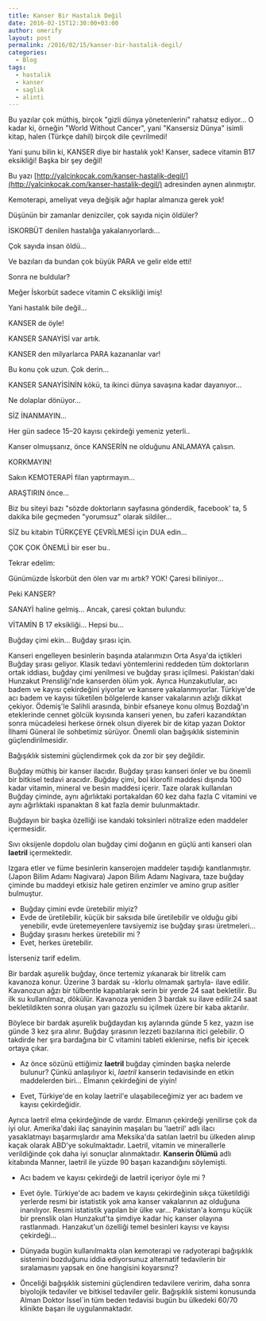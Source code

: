```yaml
---
title: Kanser Bir Hastalık Değil
date: 2016-02-15T12:30:00+03:00
author: omerify
layout: post
permalink: /2016/02/15/kanser-bir-hastalik-degil/
categories:
  - Blog
tags:
  - hastalik
  - kanser
  - saglik
  - alinti
---
```


Bu yazılar çok müthiş, birçok "gizli dünya yönetenlerini" rahatsız ediyor... O kadar ki, örneğin "World Without Cancer", yani "Kansersiz Dünya" isimli kitap, halen (Türkçe dahil) birçok dile çevrilmedi!

Yani şunu bilin ki, KANSER diye bir hastalık yok! Kanser, sadece vitamin B17 eksikliği! Başka bir şey değil!

Bu yazı [http://yalcinkocak.com/kanser-hastalik-degil/](http://yalcinkocak.com/kanser-hastalik-degil/) adresinden aynen alınmıştır.

Kemoterapi, ameliyat veya değişik ağır haplar almanıza gerek yok!

Düşünün bir zamanlar denizciler, çok sayıda niçin öldüler?

İSKORBÜT denilen hastalığa yakalanıyorlardı...

Çok sayıda insan öldü...

Ve bazıları da bundan çok büyük PARA ve gelir elde etti!

Sonra ne buldular?

Meğer İskorbüt sadece vitamin C eksikliği imiş!

Yani hastalık bile değil...

KANSER de öyle!

KANSER SANAYİSİ var artık.

KANSER den milyarlarca PARA kazananlar var!

Bu konu çok uzun. Çok derin...

KANSER SANAYİSİNİN kökü, ta ikinci dünya savaşına kadar dayanıyor...

Ne dolaplar dönüyor...

SİZ İNANMAYIN...

Her gün sadece 15–20 kayısı çekirdeği yemeniz yeterli..

Kanser olmuşsanız, önce KANSERİN ne olduğunu ANLAMAYA çalısın.

KORKMAYIN!

Sakın KEMOTERAPİ filan yaptırmayın...

ARAŞTIRIN önce...

Biz bu siteyi bazı "sözde doktorların sayfasına gönderdik, facebook' ta, 5 dakika bile geçmeden "yorumsuz" olarak sildiler...

SİZ bu kitabin TÜRKÇEYE ÇEVRİLMESİ için DUA edin...

ÇOK ÇOK ÖNEMLİ bir eser bu..

Tekrar edelim:

Günümüzde İskorbüt den ölen var mı artık? YOK! Çaresi biliniyor...

Peki KANSER?

SANAYİ haline gelmiş... Ancak, çaresi çoktan bulundu:

VİTAMİN B 17 eksikliği... Hepsi bu...

Buğday çimi ekin... Buğday şırası için.

Kanseri engelleyen besinlerin başında atalarımızın Orta Asya'da içtikleri Buğday şırası geliyor. Klasik tedavi yöntemlerini reddeden tüm doktorların ortak iddiası, buğday çimi yenilmesi ve buğday şırası içilmesi. Pakistan'daki Hunzakut Prensliği'nde kanserden ölüm yok. Ayrıca Hunzakutlular, acı badem ve kayısı çekirdeğini yiyorlar ve kansere yakalanmıyorlar. Türkiye'de acı badem ve kayısı tüketilen bölgelerde kanser vakalarının azlığı dikkat çekiyor. Ödemiş'le Salihli arasında, binbir efsaneye konu olmuş Bozdağ'ın eteklerinde cennet gölcük kıyısında kanseri yenen, bu zaferi kazandıktan sonra mücadelesi herkese örnek olsun diyerek bir de kitap yazan Doktor İlhami Güneral ile sohbetimiz sürüyor. Önemli olan bağışıklık sisteminin güçlendirilmesidir.

Bağışıklık sistemini güçlendirmek çok da zor bir şey değildir.

Buğday müthiş bir kanser ilacıdır. Buğday şırası kanseri önler ve bu önemli bir bitkisel tedavi aracıdır. Buğday çimi, bol klorofil maddesi dışında 100 kadar vitamin, mineral ve besin maddesi içerir. Taze olarak kullanılan Buğday çiminde, aynı ağırlıktaki portakaldan 60 kez daha fazla C vitamini ve aynı ağırlıktaki ıspanaktan 8 kat fazla demir bulunmaktadır.

Buğdayın bir başka özelliği ise kandaki toksinleri nötralize eden maddeler içermesidir.

Sıvı oksijenle dopdolu olan buğday çimi doğanın en güçlü anti kanseri olan __laetril__ içermektedir.

Izgara etler ve füme besinlerin kanserojen maddeler taşıdığı kanıtlanmıştır. (Japon Bilim Adamı Nagivara) Japon Bilim Adamı Nagivara, taze buğday çiminde bu maddeyi etkisiz hale getiren enzimler ve amino grup asitler bulmuştur.

- Buğday çimini evde üretebilir miyiz?
- Evde de üretilebilir, küçük bir saksıda bile üretilebilir ve olduğu gibi yenebilir, evde üretemeyenlere tavsiyemiz ise buğday şırası üretmeleri...
- Buğday şırasını herkes üretebilir mi ?
- Evet, herkes üretebilir.

İsterseniz tarif edelim.

Bir bardak aşurelik buğday, önce tertemiz yıkanarak bir litrelik cam kavanoza konur. Üzerine 3 bardak su -klorlu olmamak şartıyla- ilave edilir. Kavanozun ağzı bir tülbentle kapatılarak serin bir yerde 24 saat bekletilir. Bu ilk su kullanılmaz, dökülür. Kavanoza yeniden 3 bardak su ilave edilir.24 saat bekletildikten sonra oluşan yarı gazozlu su içilmek üzere bir kaba aktarılır.

Böylece bir bardak aşurelik buğdaydan kış aylarında günde 5 kez, yazın ise günde 3 kez şıra alınır. Buğday şırasının lezzeti bazılarına itici gelebilir. O takdirde her şıra bardağına bir C vitamini tableti eklenirse, nefis bir içecek ortaya çıkar.

- Az önce sözünü ettiğimiz __laetril__ buğday çiminden başka nelerde bulunur? Çünkü anlaşılıyor ki, _laetril_ kanserin tedavisinde en etkin maddelerden biri... Elmanın çekirdeğini de yiyin!

- Evet, Türkiye'de en kolay laetril'e ulaşabileceğimiz yer acı badem ve kayısı çekirdeğidir.

Ayrıca laetril elma çekirdeğinde de vardır. Elmanın çekirdeği yenilirse çok da iyi olur. Amerika'daki ilaç sanayinin maşaları bu 'laetril' adlı ilacı yasaklatmayı başarmışlardır ama Meksika'da satılan laetril bu ülkeden alınıp kaçak olarak ABD'ye sokulmaktadır. Laetril, vitamin ve minerallerle verildiğinde çok daha iyi sonuçlar alınmaktadır. __Kanserin Ölümü__ adlı kitabında Manner, laetril ile yüzde 90 başarı kazandığını söylemişti.

- Acı badem ve kayısı çekirdeği de laetril içeriyor öyle mi ?

- Evet öyle. Türkiye'de acı badem ve kayısı çekirdeğinin sıkça tüketildiği yerlerde resmi bir istatistik yok ama kanser vakalarının az olduğuna inanılıyor. Resmi istatistik yapılan bir ülke var... Pakistan'a komşu küçük bir prenslik olan Hunzakut'ta şimdiye kadar hiç kanser olayına rastlanmadı. Hanzakut'un özelliği temel besinleri kayısı ve kayısı çekirdeği...

- Dünyada bugün kullanılmakta olan kemoterapi ve radyoterapi bağışıklık sistemini bozduğunu iddia ediyorsunuz alternatif tedavilerin bir sıralamasını yapsak en öne hangisini koyarsınız?

- Önceliği bağışıklık sistemini güçlendiren tedavilere veririm, daha sonra biyolojik tedaviler ve bitkisel tedaviler gelir. Bağışıklık sistemi konusunda Alman Doktor Issel`in tüm beden tedavisi bugün bu ülkedeki 60/70 klinikte başarı ile uygulanmaktadır.
